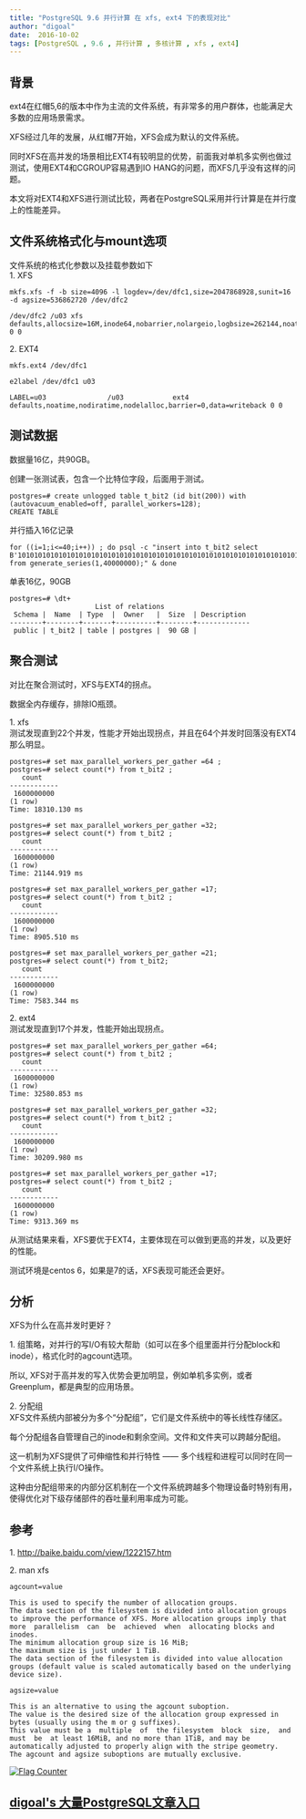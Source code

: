 ```yaml
---
title: "PostgreSQL 9.6 并行计算 在 xfs, ext4 下的表现对比"
author: "digoal"
date:  2016-10-02
tags: [PostgreSQL , 9.6 , 并行计算 , 多核计算 , xfs , ext4]
---
```

## 背景    
ext4在红帽5,6的版本中作为主流的文件系统，有非常多的用户群体，也能满足大多数的应用场景需求。  
  
XFS经过几年的发展，从红帽7开始，XFS会成为默认的文件系统。  
  
同时XFS在高并发的场景相比EXT4有较明显的优势，前面我对单机多实例也做过测试，使用EXT4和CGROUP容易遇到IO HANG的问题，而XFS几乎没有这样的问题。  
  
本文将对EXT4和XFS进行测试比较，两者在PostgreSQL采用并行计算是在并行度上的性能差异。  
  
## 文件系统格式化与mount选项
文件系统的格式化参数以及挂载参数如下  
1\. XFS  
```
mkfs.xfs -f -b size=4096 -l logdev=/dev/dfc1,size=2047868928,sunit=16 -d agsize=536862720 /dev/dfc2

/dev/dfc2 /u03 xfs defaults,allocsize=16M,inode64,nobarrier,nolargeio,logbsize=262144,noatime,nodiratime,swalloc,logdev=/dev/dfc1 0 0
```
  
2\. EXT4  
```
mkfs.ext4 /dev/dfc1

e2label /dev/dfc1 u03

LABEL=u03               /u03            ext4            defaults,noatime,nodiratime,nodelalloc,barrier=0,data=writeback 0 0
```
  
## 测试数据
数据量16亿，共90GB。  
  
创建一张测试表，包含一个比特位字段，后面用于测试。  
```
postgres=# create unlogged table t_bit2 (id bit(200)) with (autovacuum_enabled=off, parallel_workers=128);
CREATE TABLE
```
  
并行插入16亿记录  
```
for ((i=1;i<=40;i++)) ; do psql -c "insert into t_bit2 select B'10101010101010101010101010101010101010101010101010101010101010101010101010101010101010101010101010101010101010101010101010101010101010101010101010101010101010101010101010101010101010101010101010101010' from generate_series(1,40000000);" & done
```
  
单表16亿，90GB  
```
postgres=# \dt+
                     List of relations
 Schema |  Name  | Type  |  Owner   |  Size  | Description 
--------+--------+-------+----------+--------+-------------
 public | t_bit2 | table | postgres |  90 GB | 
```
  
## 聚合测试
对比在聚合测试时，XFS与EXT4的拐点。  
  
数据全内存缓存，排除IO瓶颈。  
  
1\. xfs  
测试发现直到22个并发，性能才开始出现拐点，并且在64个并发时回落没有EXT4那么明显。  
```
postgres=# set max_parallel_workers_per_gather =64 ;  
postgres=# select count(*) from t_bit2 ;
   count    
------------
 1600000000
(1 row)
Time: 18310.130 ms

postgres=# set max_parallel_workers_per_gather =32;
postgres=# select count(*) from t_bit2 ;
   count    
------------
 1600000000
(1 row)
Time: 21144.919 ms

postgres=# set max_parallel_workers_per_gather =17;
postgres=# select count(*) from t_bit2 ;
   count    
------------
 1600000000
(1 row)
Time: 8905.510 ms

postgres=# set max_parallel_workers_per_gather =21;
postgres=# select count(*) from t_bit2;
   count    
------------
 1600000000
(1 row)
Time: 7583.344 ms
```
  
2\. ext4  
测试发现直到17个并发，性能开始出现拐点。  
```
postgres=# set max_parallel_workers_per_gather =64;
postgres=# select count(*) from t_bit2 ;
   count    
------------
 1600000000
(1 row)
Time: 32580.853 ms

postgres=# set max_parallel_workers_per_gather =32;
postgres=# select count(*) from t_bit2 ;
   count    
------------
 1600000000
(1 row)
Time: 30209.980 ms

postgres=# set max_parallel_workers_per_gather =17;
postgres=# select count(*) from t_bit2 ;
   count    
------------
 1600000000
(1 row)
Time: 9313.369 ms
```
  
从测试结果来看，XFS要优于EXT4，主要体现在可以做到更高的并发，以及更好的性能。  
  
测试环境是centos 6，如果是7的话，XFS表现可能还会更好。  
  
## 分析
XFS为什么在高并发时更好？  

1\. 组策略，对并行的写I/O有较大帮助（如可以在多个组里面并行分配block和inode），格式化时的agcount选项。    
    
所以, XFS对于高并发的写入优势会更加明显，例如单机多实例，或者Greenplum，都是典型的应用场景。  
   
2\. 分配组  
XFS文件系统内部被分为多个“分配组”，它们是文件系统中的等长线性存储区。  
  
每个分配组各自管理自己的inode和剩余空间。文件和文件夹可以跨越分配组。  
  
这一机制为XFS提供了可伸缩性和并行特性 —— 多个线程和进程可以同时在同一个文件系统上执行I/O操作。  
  
这种由分配组带来的内部分区机制在一个文件系统跨越多个物理设备时特别有用，使得优化对下级存储部件的吞吐量利用率成为可能。  
  
## 参考
1\. http://baike.baidu.com/view/1222157.htm  
  
2\. man xfs  
```
agcount=value

This is used to specify the number of allocation groups. 
The data section of the filesystem is divided into allocation groups to improve the performance of XFS. More allocation groups imply that more  parallelism  can  be  achieved  when  allocating blocks and inodes. 
The minimum allocation group size is 16 MiB; 
the maximum size is just under 1 TiB.  
The data section of the filesystem is divided into value allocation groups (default value is scaled automatically based on the underlying device size).

agsize=value

This is an alternative to using the agcount suboption. 
The value is the desired size of the allocation group expressed in bytes (usually using the m or g suffixes).  
This value must be a  multiple  of  the filesystem  block  size,  and  must  be  at least 16MiB, and no more than 1TiB, and may be automatically adjusted to properly align with the stripe geometry.  
The agcount and agsize suboptions are mutually exclusive.  
```
          
      
  
<a rel="nofollow" href="http://info.flagcounter.com/h9V1"  ><img src="http://s03.flagcounter.com/count/h9V1/bg_FFFFFF/txt_000000/border_CCCCCC/columns_2/maxflags_12/viewers_0/labels_0/pageviews_0/flags_0/"  alt="Flag Counter"  border="0"  ></a>  
  
  
  
  
  
  
## [digoal's 大量PostgreSQL文章入口](https://github.com/digoal/blog/blob/master/README.md "22709685feb7cab07d30f30387f0a9ae")
  
